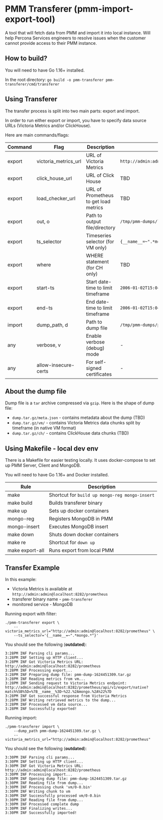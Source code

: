# PMM Transferer (pmm-import-export-tool)

A tool that will fetch data from PMM and import it into local instance. Will help Percona Services engineers to resolve issues when the customer cannot provide access to their PMM instance.

## How to build?

You will need to have Go 1.16+ installed.

In the root directory: `go build -o pmm-transferer pmm-transferer/cmd/transferer`

## Using Transferer

The transfer process is split into two main parts: export and import.

In order to run either export or import, you have to specify data source URLs (Victoria Metrics and/or ClickHouse).

Here are main commands/flags:

| Command | Flag | Description | Example |
|---------|------|-------------|---------|
| export | victoria_metrics_url | URL of Victoria Metrics | `http://admin:admin@localhost:8282/prometheus` |
| export | click_house_url | URL of Click House | TBD |
| export | load_checker_url | URL of Prometheus to get load metrics | TBD |
| export | out, o | Path to output file/directory | `/tmp/pmm-dumps/latest.tar.gz` |
| export | ts_selector | Timeseries selector (for VM only) | `{__name__=~".*mongo.*"}` |
| export | where | WHERE statement (for CH only) | TBD |
| export | start-ts | Start date-time to limit timeframe | `2006-01-02T15:04:05Z07:00` |
| export | end-ts | End date-time to limit timeframe | `2006-01-02T15:04:05Z07:00` |
| import | dump_path, d | Path to dump file | `/tmp/pmm-dumps/pmm-dump-1624342596.tar.gz` |
| any | verbose, v | Enable verbose (debug) mode | - |
| any | allow-insecure-certs | For self-signed certificates | - |

## About the dump file

Dump file is a `tar` archive compressed via `gzip`. Here is the shape of dump file:

* `dump.tar.gz/meta.json` - contains metadata about the dump (TBD)
* `dump.tar.gz/vm/` - contains Victoria Metrics data chunks split by timeframe (in native VM format)
* `dump.tar.gz/ch/` - contains ClickHouse data chunks (TBD)


## Using Makefile - local dev env

There is a Makefile for easier testing locally. It uses docker-compose to set up PMM Server, Client and MongoDB.

You will need to have Go 1.16+ and Docker installed.

| Rule | Description |
|------|-------------|
| make | Shortcut for `build up mongo-reg mongo-insert` |
| make build | Builds transferer binary |
| make up | Sets up docker containers |
| mongo-reg | Registers MongoDB in PMM |
| mongo-insert | Executes MongoDB insert |
| make down | Shuts down docker containers |
| make re | Shortcut for `down up` |
| make export-all | Runs export from local PMM |


## Transfer Example

In this example:
* Victoria Metrics is available at `http://admin:admin@localhost:8282/prometheus`
* transferer binary name - `pmm-transferer`
* monitored service - MongoDB

Running export with filter:
```
./pmm-transferer export \
    --victoria_metrics_url="http://admin:admin@localhost:8282/prometheus" \
    --ts_selector='{__name__=~".*mongo.*"}'
```

You should see the following (**outdated**):
```
3:28PM INF Parsing cli params...
3:28PM INF Setting up HTTP client...
3:28PM INF Got Victoria Metrics URL: http://admin:admin@localhost:8282/prometheus
3:28PM INF Processing export...
3:28PM INF Preparing dump file: pmm-dump-1624451309.tar.gz
3:28PM INF Reading metrics from vm...
3:28PM INF Sending request to Victoria Metrics endpoint: http://admin:admin@localhost:8282/prometheus/api/v1/export/native?match%5B%5D=%7B__name__%3D~%22.%2Amongo.%2A%22%7D
3:28PM INF Got successful response from Victoria Metrics
3:28PM INF Writing retrieved metrics to the dump...
3:28PM INF Processed vm data source...
3:28PM INF Successfully exported!
```

Running import:
```
./pmm-transferer import \
    --dump_path pmm-dump-1624451309.tar.gz \
    --victoria_metrics_url="http://admin:admin@localhost:8282/prometheus"
```

You should see the following (**outdated**):
```
3:30PM INF Parsing cli params...
3:30PM INF Setting up HTTP client...
3:30PM INF Got Victoria Metrics URL: http://admin:admin@localhost:8282/prometheus
3:30PM INF Processing import...
3:30PM INF Opening dump file: pmm-dump-1624451309.tar.gz
3:30PM INF Reading file from dump...
3:30PM INF Processing chunk 'vm/0-0.bin'
3:30PM INF Writing chunk to vm
3:30PM INF Successfully processed vm/0-0.bin
3:30PM INF Reading file from dump...
3:30PM INF Processed complete dump
3:30PM INF Finalizing writes...
3:30PM INF Successfully imported!
```
